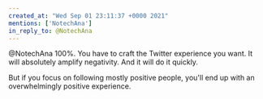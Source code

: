 ```yaml
---
created_at: "Wed Sep 01 23:11:37 +0000 2021"
mentions: ['NotechAna']
in_reply_to: @NotechAna
---
```


@NotechAna 100%. You have to craft the Twitter experience you want. It will absolutely amplify negativity. And it will do it quickly. 

But if you focus on following mostly positive people, you'll end up with an overwhelmingly positive experience.